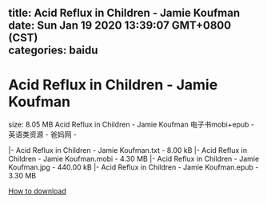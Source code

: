 
title: Acid Reflux in Children - Jamie Koufman
date: Sun Jan 19 2020 13:39:07 GMT+0800 (CST)    
categories: baidu
---

# Acid Reflux in Children - Jamie Koufman
size: 8.05 MB
 Acid Reflux in Children - Jamie Koufman 电子书mobi+epub - 英语类资源 - 爸妈网 -
 
|- Acid Reflux in Children - Jamie Koufman.txt - 8.00 kB
|- Acid Reflux in Children - Jamie Koufman.mobi - 4.30 MB
|- Acid Reflux in Children - Jamie Koufman.jpg - 440.00 kB
|- Acid Reflux in Children - Jamie Koufman.epub - 3.30 MB

[How to download](https://bpcam.bemobtrk.com/go/2ceec3aa-1ca2-46d6-b9ff-aaa5c184517c?jno=3644)